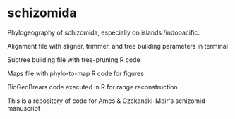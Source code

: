 # schizomida
Phylogeography of schizomida, especially on islands /indopacific. 



Alignment file with aligner, trimmer, and tree building parameters in terminal 

Subtree building file with tree-pruning R code 

Maps file with phylo-to-map R code for figures

BioGeoBrears code executed in R for range reconstruction 



This is a repository of code for Ames & Czekanski-Moir's schizomid manuscript
